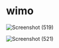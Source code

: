 # wimo

![Screenshot (519)](https://user-images.githubusercontent.com/73250865/103898531-13051880-511b-11eb-97a5-63fa36d07188.png)



![Screenshot (521)](https://user-images.githubusercontent.com/73250865/103898541-15677280-511b-11eb-95ba-7a383efd89fa.png)



